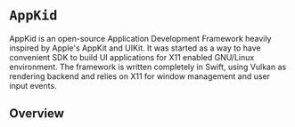 # ``AppKid``
AppKid is an open-source Application Development Framework heavily inspired by Apple's AppKit and UIKit. It was started as a way to have convenient SDK to build UI applications for X11 enabled GNU/Linux environment. The framework is written completely in Swift, using Vulkan as rendering backend and relies on X11 for window management and user input events.

## Overview
